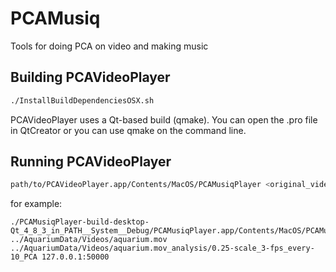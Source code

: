 PCAMusiq
========
Tools for doing PCA on video and making music

Building PCAVideoPlayer
-----------------------
```sh
./InstallBuildDependenciesOSX.sh
```
PCAVideoPlayer uses a Qt-based build (qmake). You can open the .pro file in QtCreator or you can use qmake on the command line.

Running PCAVideoPlayer
-----------------------
```sh
path/to/PCAVideoPlayer.app/Contents/MacOS/PCAMusiqPlayer <original_video> <pca_directory> <osc_address_and_port> 1.2.3.4:port
```
for example:
```
./PCAMusiqPlayer-build-desktop-Qt_4_8_3_in_PATH__System__Debug/PCAMusiqPlayer.app/Contents/MacOS/PCAMusiqPlayer ../AquariumData/Videos/aquarium.mov ../AquariumData/Videos/aquarium.mov_analysis/0.25-scale_3-fps_every-10_PCA 127.0.0.1:50000
```
